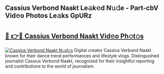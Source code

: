 ## Cassius Verbond Naakt Le𝚊k𝚎d N𝚞𝚍e - Part-cbV Vid𝚎o Photos Le𝚊ks GpURz

# <h2><a href="http://fb2lh8.evod.top/?m=Cassius+Verbond+Naakt">🔗 👉🔴 Cassius Verbond Naakt Vid𝚎o Ph𝚘t𝚘s</a></h2>

[![Cassius Verbond Naakt N𝚞d𝚎s](https://i.imgur.com/8V9OHl7.gif)](http://fb2lh8.evod.top/?m=Cassius+Verbond+Naakt)
Digital creator Cassius Verbond Naakt known for their dance trend performances and lifestyle vlogs. Distinguished journalist Cassius Verbond Naakt, recognized for their insightful reporting and contributions to the world of journalism. 
